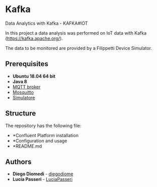 # Kafka
Data Analytics with Kafka - KAFKA#IOT


In this project a data analysis was performed on IoT data with Kafka (https://kafka.apache.org/).

The data to be monitored are provided by a Filippetti Device Simulator.

## Prerequisites

* **Ubuntu 18.04 64 bit**
* **Java 8**
* [MQTT broker](https://github.com/eclipse/paho.mqtt-spy/wiki/Downloads)
* [Mosquitto](https://mosquitto.org/download/)
* [Simulatore](https://drive.google.com/drive/folders/1wc5RS8T8z08EgPe9xKpodbjV2adJc9JG)


## Structure

The repository has the following file:

* *Confluent Platform installation
* *Configuration and usage
* *README.md

## Authors

* **Diego Diomedi** - [diegodiome](https://github.com/diegodiome)
* **Lucia Passeri** - [LuciaPasseri](https://github.com/LuciaPasseri)
